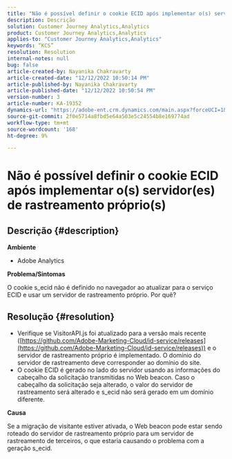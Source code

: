 ```yaml
---
title: "Não é possível definir o cookie ECID após implementar o(s) servidor(es) de rastreamento próprio(s)"
description: Descrição
solution: Customer Journey Analytics,Analytics
product: Customer Journey Analytics,Analytics
applies-to: "Customer Journey Analytics,Analytics"
keywords: “KCS”
resolution: Resolution
internal-notes: null
bug: false
article-created-by: Nayanika Chakravarty
article-created-date: "12/12/2022 10:50:14 PM"
article-published-by: Nayanika Chakravarty
article-published-date: "12/12/2022 10:50:54 PM"
version-number: 3
article-number: KA-19352
dynamics-url: "https://adobe-ent.crm.dynamics.com/main.aspx?forceUCI=1&pagetype=entityrecord&etn=knowledgearticle&id=12c5dd52-6f7a-ed11-81ac-6045bd006b25"
source-git-commit: 2f0e5714a8fbd5e64a503e5c24554b8e169774ad
workflow-type: tm+mt
source-wordcount: '168'
ht-degree: 9%

---
```


# Não é possível definir o cookie ECID após implementar o(s) servidor(es) de rastreamento próprio(s)

## Descrição {#description}


<b>Ambiente</b>

- Adobe Analytics

<b>Problema/Sintomas</b>

O cookie s_ecid não é definido no navegador ao atualizar para o serviço ECID e usar um servidor de rastreamento próprio. Por quê?


## Resolução {#resolution}


- Verifique se VisitorAPI.js foi atualizado para a versão mais recente ([https://github.com/Adobe-Marketing-Cloud/id-service/releases](https://github.com/Adobe-Marketing-Cloud/id-service/releases)) e o servidor de rastreamento próprio é implementado. O domínio do servidor de rastreamento deve corresponder ao domínio do site.
- O cookie ECID é gerado no lado do servidor usando as informações do cabeçalho da solicitação transmitidas no Web beacon. Caso o cabeçalho da solicitação seja alterado, o valor do servidor de rastreamento será alterado e s_ecid não será gerado em um domínio diferente.


<b>Causa</b>

Se a migração de visitante estiver ativada, o Web beacon pode estar sendo roteado do servidor de rastreamento próprio para um servidor de rastreamento de terceiros, o que estaria causando o problema com a geração s_ecid.
